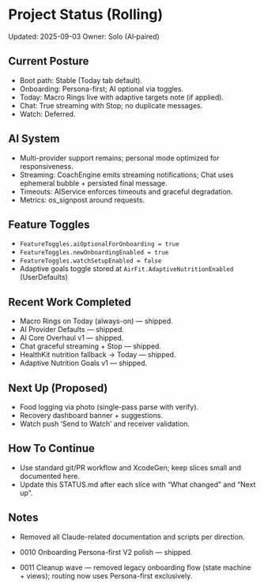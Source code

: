 
# Project Status (Rolling)

Updated: 2025-09-03
Owner: Solo (AI‑paired)

## Current Posture
- Boot path: Stable (Today tab default).
- Onboarding: Persona-first; AI optional via toggles.
- Today: Macro Rings live with adaptive targets note (if applied).
- Chat: True streaming with Stop; no duplicate messages.
- Watch: Deferred.

## AI System
- Multi-provider support remains; personal mode optimized for responsiveness.
- Streaming: CoachEngine emits streaming notifications; Chat uses ephemeral bubble + persisted final message.
- Timeouts: AIService enforces timeouts and graceful degradation.
- Metrics: os_signpost around requests.

## Feature Toggles
- `FeatureToggles.aiOptionalForOnboarding = true`
- `FeatureToggles.newOnboardingEnabled = true`
- `FeatureToggles.watchSetupEnabled = false`
- Adaptive goals toggle stored at `AirFit.AdaptiveNutritionEnabled` (UserDefaults)

## Recent Work Completed
- Macro Rings on Today (always-on) — shipped.
- AI Provider Defaults — shipped.
- AI Core Overhaul v1 — shipped.
- Chat graceful streaming + Stop — shipped.
- HealthKit nutrition fallback → Today — shipped.
- Adaptive Nutrition Goals v1 — shipped.

## Next Up (Proposed)
- Food logging via photo (single-pass parse with verify).
- Recovery dashboard banner + suggestions.
- Watch push ‘Send to Watch’ and receiver validation.

## How To Continue
- Use standard git/PR workflow and XcodeGen; keep slices small and documented here.
- Update this STATUS.md after each slice with “What changed” and “Next up”.

## Notes
- Removed all Claude-related documentation and scripts per direction.

- 0010 Onboarding Persona-first V2 polish — shipped.
- 0011 Cleanup wave — removed legacy onboarding flow (state machine + views); routing now uses Persona-first exclusively.
